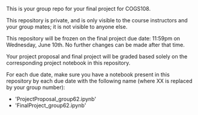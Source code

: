 This is your group repo for your final project for COGS108.

This repository is private, and is only visible to the course instructors and your group mates; it is not visible to anyone else.

This repository will be frozen on the final project due date: 11:59pm on Wednesday, June 10th. No further changes can be made after that time.

Your project proposal and final project will be graded based solely on the corresponding project notebook in this repository.

For each due date, make sure you have a notebook present in this repository by each due date with the following name (where XX is replaced by your group number):

- 'ProjectProposal_group62.ipynb'
- 'FinalProject_group62.ipynb'
